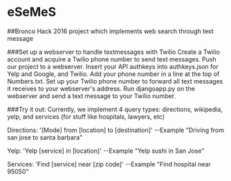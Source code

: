 # eSeMeS
##Bronco Hack 2016 project which implements web search through text message

###Set up a webserver to handle textmessages with Twilio
Create a Twilio account and acquire a Twilio phone number to send text messages. Push our project to a webserver. Insert your API authkeys into authkeys.json for Yelp and Google, and Twilio. Add your phone number in a line at the top of Numbers.txt.  Set up your Twilio phone number to forward all text messages it receives to your webserver's address. Run djangoapp.py on the webserver and send a text message to your Twilio number.

###Try it out:
Currently, we implement 4 query types: directions, wikipedia, yelp, and services (for stuff like hospitals, lawyers, etc)

Directions: '[Mode] from [location] to [destination]'
--Example "Driving from san jose to santa barbara"

Yelp: 'Yelp [service] in [location]'
--Example "Yelp sushi in San Jose"

Services: 'Find [service] near [zip code]'
--Example "Find hospital near 95050"

